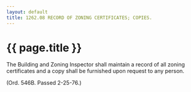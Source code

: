 ```yaml
---
layout: default 
title: 1262.08 RECORD OF ZONING CERTIFICATES; COPIES.
---
```


{{ page.title }}
================

The Building and Zoning Inspector shall maintain a record of all zoning
certificates and a copy shall be furnished upon request to any person.

(Ord. 546B. Passed 2-25-76.)
